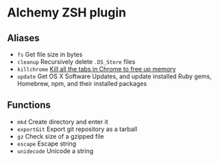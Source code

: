 # Alchemy ZSH plugin

## Aliases
*   `fs` Get file size in bytes
*   `cleanup` Recursively delete `.DS_Store` files
*   `killchrome` [Kill all the tabs in Chrome to free up memory](http://www.commandlinefu.com/commands/view/402/exclude-grep-from-your-grepped-output-of-ps-alias-included-in-description)
*   `update` Get OS X Software Updates, and update installed Ruby gems, Homebrew, npm, and their installed packages

## Functions
*   `mkd` Create directory and enter it
*   `exportGit` Export git repository as a tarball
*   `gz` Check size of a gzipped file
*   `escape` Escape string
*   `unidecode` Unicode a string
